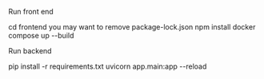 Run front end

cd frontend
you may want to remove package-lock.json
npm install
docker compose up --build


Run backend

pip install -r requirements.txt
uvicorn app.main:app --reload
